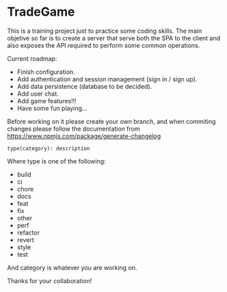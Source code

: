 # TradeGame
This is a training project just to practice some coding skills.
The main objetive so far is to create a server that serve both the SPA to the client and also exposes the API required to 
perform some common operations.

Current roadmap:
* Finish configuration.
* Add authentication and session management (sign in / sign up).
* Add data persistence (database to be decided).
* Add user chat.
* Add game features!!!
* Have some fun playing...

Before working on it please create your own branch, and when commiting changes please follow the documentation from https://www.npmjs.com/package/generate-changelog

    type(category): description
    
Where type is one of the following:
* build
* ci
* chore
* docs
* feat
* fix
* other
* perf
* refactor
* revert
* style
* test

And category is whatever you are working on.

Thanks for your collaboration!
